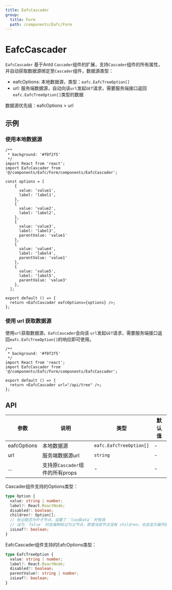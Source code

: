```yaml
---
title: EafcCascader
group:
  title: Form
  path: /components/Eafc/Form
---
```


# EafcCascader

`EafcCascader` 基于Antd `Cascader`组件的扩展，支持`Cascader`组件的所有属性，并自动获取数据源绑定至`Cascader`组件，数据源类型：

 - eafcOptions: 本地数据源，类型：`eafc.EafcTreeOption[]`
 - url: 服务端数据源，自动向该`url`发起`GET`请求，需要服务端接口返回`eafc.EafcTreeOption[]`类型的数据

数据源优先级：eafcOptions > url

## 示例

### 使用本地数据源

```tsx
/**
 * background: '#f0f2f5'
 */
import React from 'react';
import EafcCascader from '@/components/Eafc/Form/components/EafcCascader';

const options = [
    {
      value: 'value1',
      label: 'label1',
    },
    {
      value: 'value2',
      label: 'label2',
    },
    {
      value: 'value3',
      label: 'label3',
      parentValue: 'value1'
    },
    {
      value: 'value4',
      label: 'label4',
      parentValue: 'value1'
    },
    {
      value: 'value5',
      label: 'label5',
      parentValue: 'value3'
    },
  ];

export default () => {
  return <EafcCascader eafcOptions={options} />;
};
```


### 使用 url 获取数据源

使用`url`获取数据源，`EafcCascader`会向该 `url`发起`GET`请求，需要服务端接口返回`eafc.EafcTreeOption[]`的响应即可使用。

```tsx
/**
 * background: '#f0f2f5'
 */
import React from 'react';
import EafcCascader from '@/components/Eafc/Form/components/EafcCascader';

export default () => {
  return <EafcCascader url="/api/tree" />;
};
```

## API

| 参数          | 说明                           | 类型                                        | 默认值 |
| ------------ | --------------------------------- | --------------------------------------- | ------ |
| eafcOptions  | 本地数据源                   | `eafc.EafcTreeOption[]`               | -      |
| url          | 服务端数据源url              | `string`                                       | -      |
| ...          | 支持原`Cascader`组件的所有props | -                                            | -      |


Cascader组件支持的Options类型：

```ts
type Option {
  value: string | number;
  label?: React.ReactNode;
  disabled?: boolean;
  children?: Option[];
  // 标记是否为叶子节点，设置了 `loadData` 时有效
  // 设为 `false` 时会强制标记为父节点，即使当前节点没有 children，也会显示展开图标
  isLeaf?: boolean;
}
```
EafcCascader组件支持的EafcOptions类型：

```ts
type EafcTreeOption {
  value: string | number;
  label?: React.ReactNode;
  disabled?: boolean;
  parentValue?: string | number;
  isLeaf?: boolean;
}
```
